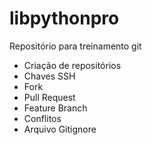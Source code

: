 # libpythonpro
Repositório para treinamento git

- Criação de repositórios
- Chaves SSH
- Fork
- Pull Request
- Feature Branch
- Conflitos
- Arquivo Gitignore
